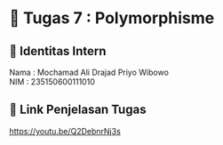 # 📁 Tugas 7 : Polymorphisme

## 👤 Identitas Intern
Nama : Mochamad Ali Drajad Priyo Wibowo          
NIM  : 235150600111010

## 🔗 Link Penjelasan Tugas

https://youtu.be/Q2DebnrNj3s
